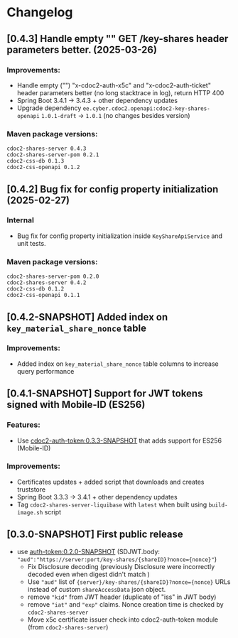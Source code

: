 # Changelog

## [0.4.3]  Handle empty "" GET /key-shares header parameters better. (2025-03-26)

### Improvements:
* Handle empty ("") "x-cdoc2-auth-x5c" and "x-cdoc2-auth-ticket" header parameters better (no long stacktrace in log), return HTTP 400
* Spring Boot 3.4.1 -> 3.4.3 + other dependency updates
* Upgrade dependency `ee.cyber.cdoc2.openapi:cdoc2-key-shares-openapi` `1.0.1-draft` -> `1.0.1` (no changes besides version)

### Maven package versions:
```
cdoc2-shares-server 0.4.3
cdoc2-shares-server-pom 0.2.1
cdoc2-css-db 0.1.3
cdoc2-css-openapi 0.1.2
```

## [0.4.2] Bug fix for config property initialization (2025-02-27)

### Internal

* Bug fix for config property initialization inside `KeyShareApiService` and unit tests.

### Maven package versions:
```
cdoc2-shares-server-pom 0.2.0
cdoc2-shares-server 0.4.2
cdoc2-css-db 0.1.2
cdoc2-css-openapi 0.1.1
```

## [0.4.2-SNAPSHOT] Added index on `key_material_share_nonce` table

### Improvements:
* Added index on `key_material_share_nonce` table columns to increase query performance

## [0.4.1-SNAPSHOT] Support for JWT tokens signed with Mobile-ID (ES256)

### Features:
* Use [cdoc2-auth-token:0.3.3-SNAPSHOT](https://github.com/open-eid/cdoc2-auth) that adds support 
  for ES256 (Mobile-ID)

### Improvements:
* Certificates updates + added script that downloads and creates truststore
* Spring Boot 3.3.3 -> 3.4.1 + other dependency updates
* Tag `cdoc2-shares-server-liquibase` with `latest` when built using `build-image.sh` script  

## [0.3.0-SNAPSHOT] First public release 

* use [auth-token:0.2.0-SNAPSHOT](https://github.com/open-eid/cdoc2-auth) (SDJWT.body: `"aud":"https://server:port/key-shares/{shareID}?nonce={nonce}"`)
  - Fix Disclosure decoding (previously Disclosure were incorrectly decoded even when digest didn't match )
  - Use `"aud"` list of `{server}/key-shares/{shareID}?nonce={nonce}` URLs instead of custom `shareAccessData` json object.
  - remove `"kid"` from JWT header (duplicate of "iss" in JWT body)
  - remove `"iat"` and `"exp"` claims. Nonce creation time is checked by `cdoc2-shares-server`
  - Move x5c certificate issuer check into cdoc2-auth-token module (from `cdoc2-shares-server`) 
